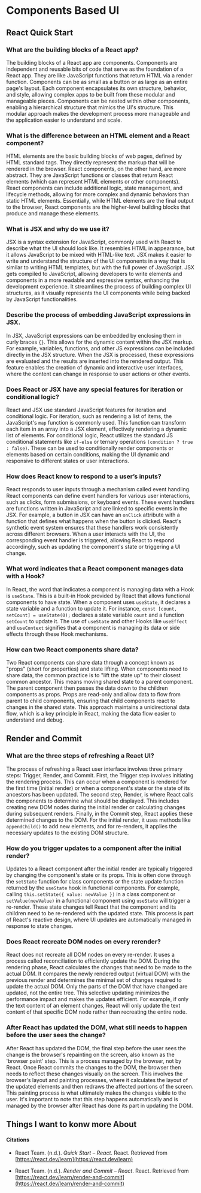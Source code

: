 # Components Based UI

## React Quick Start

### What are the building blocks of a React app?  

The building blocks of a React app are components. Components are independent and reusable bits of code that serve as the foundation of a React app. They are like JavaScript functions that return HTML via a render function. Components can be as small as a button or as large as an entire page's layout. Each component encapsulates its own structure, behavior, and style, allowing complex apps to be built from these modular and manageable pieces. Components can be nested within other components, enabling a hierarchical structure that mimics the UI's structure. This modular approach makes the development process more manageable and the application easier to understand and scale.


### What is the difference between an HTML element and a React component?  

HTML elements are the basic building blocks of web pages, defined by HTML standard tags. They directly represent the markup that will be rendered in the browser. React components, on the other hand, are more abstract. They are JavaScript functions or classes that return React elements (which can represent HTML elements or other components). React components can include additional logic, state management, and lifecycle methods, allowing for more complex and dynamic behaviors than static HTML elements. Essentially, while HTML elements are the final output to the browser, React components are the higher-level building blocks that produce and manage these elements.


### What is JSX and why do we use it?  

JSX is a syntax extension for JavaScript, commonly used with React to describe what the UI should look like. It resembles HTML in appearance, but it allows JavaScript to be mixed with HTML-like text. JSX makes it easier to write and understand the structure of the UI components in a way that is similar to writing HTML templates, but with the full power of JavaScript. JSX gets compiled to JavaScript, allowing developers to write elements and components in a more readable and expressive syntax, enhancing the development experience. It streamlines the process of building complex UI structures, as it visually represents the UI components while being backed by JavaScript functionalities.


### Describe the process of embedding JavaScript expressions in JSX.  

In JSX, JavaScript expressions can be embedded by enclosing them in curly braces `{}`. This allows for the dynamic content within the JSX markup. For example, variables, functions, and other JS expressions can be included directly in the JSX structure. When the JSX is processed, these expressions are evaluated and the results are inserted into the rendered output. This feature enables the creation of dynamic and interactive user interfaces, where the content can change in response to user actions or other events.


### Does React or JSX have any special features for iteration or conditional logic?

React and JSX use standard JavaScript features for iteration and conditional logic. For iteration, such as rendering a list of items, the JavaScript's `map` function is commonly used. This function can transform each item in an array into a JSX element, effectively rendering a dynamic list of elements. For conditional logic, React utilizes the standard JS conditional statements like `if-else` or ternary operations `(condition ? true : false)`. These can be used to conditionally render components or elements based on certain conditions, making the UI dynamic and responsive to different states or user interactions.


### How does React know to respond to a user’s inputs?  

React responds to user inputs through a mechanism called event handling. React components can define event handlers for various user interactions, such as clicks, form submissions, or keyboard events. These event handlers are functions written in JavaScript and are linked to specific events in the JSX. For example, a button in JSX can have an `onClick` attribute with a function that defines what happens when the button is clicked. React's synthetic event system ensures that these handlers work consistently across different browsers. When a user interacts with the UI, the corresponding event handler is triggered, allowing React to respond accordingly, such as updating the component's state or triggering a UI change.


### What word indicates that a React component manages data with a Hook?

In React, the word that indicates a component is managing data with a Hook is `useState`. This is a built-in Hook provided by React that allows functional components to have state. When a component uses `useState`, it declares a state variable and a function to update it. For instance, `const [count, setCount] = useState(0);` declares a state variable `count` and a function `setCount` to update it. The use of `useState` and other Hooks like `useEffect` and `useContext` signifies that a component is managing its data or side effects through these Hook mechanisms.


### How can two React components share data?  

Two React components can share data through a concept known as "props" (short for properties) and state lifting. When components need to share data, the common practice is to "lift the state up" to their closest common ancestor. This means moving shared state to a parent component. The parent component then passes the data down to the children components as props. Props are read-only and allow data to flow from parent to child components, ensuring that child components react to changes in the shared state. This approach maintains a unidirectional data flow, which is a key principle in React, making the data flow easier to understand and debug.

## Render and Commit 

### What are the three steps of refreshing a React UI?

The process of refreshing a React user interface involves three primary steps: Trigger, Render, and Commit. First, the Trigger step involves initiating the rendering process. This can occur when a component is rendered for the first time (initial render) or when a component's state or the state of its ancestors has been updated. The second step, Render, is where React calls the components to determine what should be displayed. This includes creating new DOM nodes during the initial render or calculating changes during subsequent renders. Finally, in the Commit step, React applies these determined changes to the DOM. For the initial render, it uses methods like `appendChild()` to add new elements, and for re-renders, it applies the necessary updates to the existing DOM structure.

### How do you trigger updates to a component after the initial render?

Updates to a React component after the initial render are typically triggered by changing the component's state or its props. This is often done through the `setState` function for class components or the state update function returned by the `useState` hook in functional components. For example, calling `this.setState({ value: newValue })` in a class component or `setValue(newValue)` in a functional component using `useState` will trigger a re-render. These state changes tell React that the component and its children need to be re-rendered with the updated state. This process is part of React's reactive design, where UI updates are automatically managed in response to state changes.

### Does React recreate DOM nodes on every rerender?

React does not recreate all DOM nodes on every re-render. It uses a process called reconciliation to efficiently update the DOM. During the rendering phase, React calculates the changes that need to be made to the actual DOM. It compares the newly rendered output (virtual DOM) with the previous render and determines the minimal set of changes required to update the actual DOM. Only the parts of the DOM that have changed are updated, not the entire tree. This selective updating minimizes the performance impact and makes the updates efficient. For example, if only the text content of an element changes, React will only update the text content of that specific DOM node rather than recreating the entire node.

### After React has updated the DOM, what still needs to happen before the user sees the change?

After React has updated the DOM, the final step before the user sees the change is the browser's repainting on the screen, also known as the 'browser paint' step. This is a process managed by the browser, not by React. Once React commits the changes to the DOM, the browser then needs to reflect these changes visually on the screen. This involves the browser's layout and painting processes, where it calculates the layout of the updated elements and then redraws the affected portions of the screen. This painting process is what ultimately makes the changes visible to the user. It's important to note that this step happens automatically and is managed by the browser after React has done its part in updating the DOM.

## Things I want to konw more About


#### Citations
- React Team. (n.d.). *Quick Start – React*. React. Retrieved from [https://react.dev/learn](https://react.dev/learn)

- React Team. (n.d.). *Render and Commit – React*. React. Retrieved from [https://react.dev/learn/render-and-commit](https://react.dev/learn/render-and-commit)
